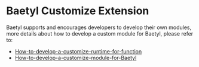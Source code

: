 # Baetyl Customize Extension

Baetyl supports and encourages developers to develop their own modules, more details about how to develop a custom module for Baetyl, please refer to:

- [How-to-develop-a-customize-runtime-for-function](../customize/How-to-develop-a-customize-runtime-for-function.md)
- [How-to-develop-a-customize-module-for-Baetyl](../customize/How-to-develop-a-customize-module.md)